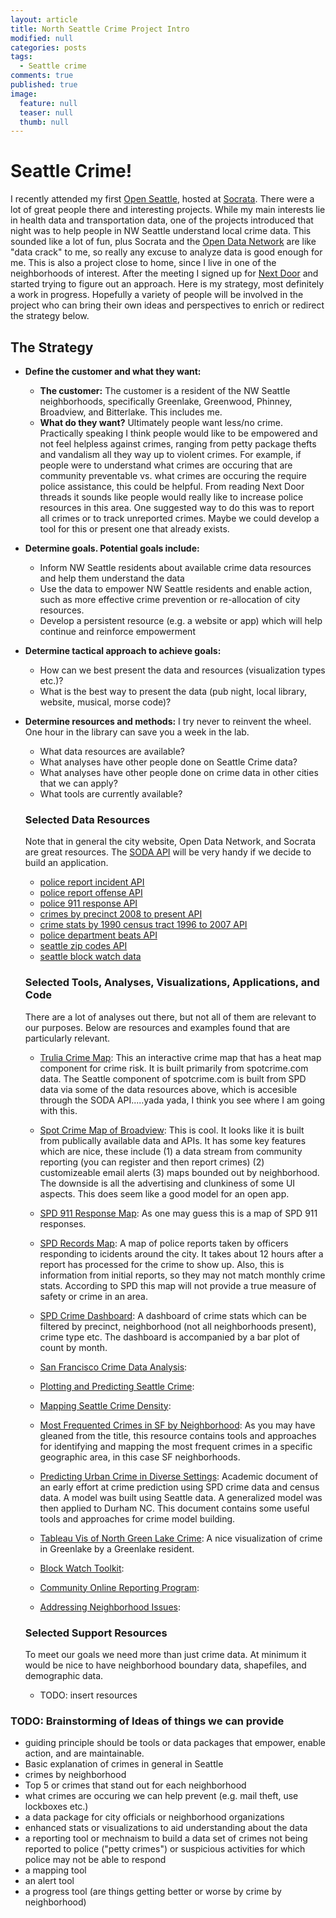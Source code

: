 ```yaml
---
layout: article
title: North Seattle Crime Project Intro
modified: null
categories: posts
tags: 
  - Seattle crime
comments: true
published: true
image: 
  feature: null
  teaser: null
  thumb: null
---
```









# Seattle Crime!

I recently attended my first [Open Seattle](http://openseattle.org/), hosted at [Socrata](https://www.socrata.com). There were a lot of great people there and interesting projects. While my main interests lie in health data and transportation data, one of the projects introduced that night was to help people in NW Seattle understand local crime data. This sounded like a lot of fun, plus Socrata and the [Open Data Network](http://www.opendatanetwork.com/) are like "data crack" to me, so really any excuse to analyze data is good enough for me. This is also a project close to home, since I live in one of the neighborhoods of interest.  After the meeting I signed up for [Next Door](https://nextdoor.com/city/seattle--wa/) and started trying to figure out an approach. Here is my strategy, most definitely a work in progress.  Hopefully a variety of people will be involved in the project who can bring their own ideas and perspectives to enrich or redirect the strategy below.

## The Strategy

- **Define the customer and what they want:**
    + **The customer:**  The customer is a resident of the NW Seattle neighborhoods, specifically Greenlake, Greenwood, Phinney, Broadview, and Bitterlake. This includes me.
    + **What do they want?** Ultimately people want less/no crime. Practically speaking I think people would like to be empowered and not feel helpless against crimes, ranging from petty package thefts and vandalism all they way up to violent crimes. For example, if people were to understand what crimes are occuring that are community preventable vs. what crimes are occuring the require police assistance, this could be helpful. From reading Next Door threads it sounds like people would really like to increase police resources in this area. One suggested way to do this was to report all crimes or to track unreported crimes. Maybe we could develop a tool for this or present one that already exists.


- **Determine goals. Potential goals include:**  
    + Inform NW Seattle residents about available crime data resources and help them understand the data
    + Use the data to empower NW Seattle residents and enable action, such as more effective crime prevention or re-allocation of city resources.
    + Develop a persistent resource (e.g. a website or app) which will help continue and reinforce empowerment


- **Determine tactical approach to achieve goals:**
  + How can we best present the data and resources (visualization types etc.)?
  + What is the best way to present the data (pub night, local library, website, musical, morse code)?


- **Determine resources and methods:** I try never to reinvent the wheel. One hour in the library can save you a week in the lab.
  + What data resources are available?
  + What analyses have other people done on Seattle Crime data?
  + What analyses have other people done on crime data in other cities that we can apply?
  + What tools are currently available?

  ### Selected Data Resources
  Note that in general the city website, Open Data Network, and Socrata are great resources. The [SODA API](https://dev.socrata.com/consumers/getting-started.html) will be very handy if we decide to build an application.

  - [police report incident API](https://dev.socrata.com/foundry/data.seattle.gov/y7pv-r3kh)
  - [police report offense API](https://dev.socrata.com/foundry/data.seattle.gov/6thv-9ipt)
  - [police 911 response API](https://dev.socrata.com/foundry/data.seattle.gov/pu5n-trf4)
  - [crimes by precinct 2008 to present API](https://dev.socrata.com/foundry/data.seattle.gov/hapq-73pk)
  - [crime stats by 1990 census tract 1996 to 2007 API](https://dev.socrata.com/foundry/data.seattle.gov/5r5q-9au5)
  - [police department beats API](https://dev.socrata.com/foundry/data.seattle.gov/xjqu-9v63)
  - [seattle zip codes API](https://dev.socrata.com/foundry/data.seattle.gov/5iir-m2en)
  - [seattle block watch data](https://data.seattle.gov/Public-Safety/Block-Watch/n3gw-htbc)
  

  ### Selected Tools, Analyses, Visualizations, Applications, and Code
  There are a lot of analyses out there, but not all of them are relevant to our purposes.  Below are resources and examples found that are particularly relevant.
  
  - [Trulia Crime Map](http://www.trulia.com/real_estate/Seattle-Washington/crime/): This an interactive crime map that has a heat map component for crime risk. It is built primarily from spotcrime.com data. The Seattle component of spotcrime.com is built from SPD data via some of the data resources above, which is accesible through the SODA API.....yada yada, I think you see where I am going with this. 
  
  - [Spot Crime Map of Broadview](http://spotcrime.com/wa/seattle/broadview): This is cool. It looks like it is built from publically available data and APIs. It has some key features which are nice, these include (1) a data stream from community reporting (you can register and then report crimes) (2) customizeable email alerts (3) maps bounded out by neighborhood. The downside is all the advertising and clunkiness of some UI aspects. This does seem like a good model for an open app.
  
  - [SPD 911 Response Map](http://web6.seattle.gov/mnm/incidentresponse.aspx): As one may guess this is a map of SPD 911 responses.
  
  - [SPD Records Map](http://web6.seattle.gov/mnm/policereports.aspx): A map of police reports taken by officers responding to icidents around the city.  It takes about 12 hours after a report has processed for the  crime to show up.  Also, this is information from initial reports, so they may not match monthly crime stats. According to SPD this map will not provide a true measure of safety or crime in an area.
  
  - [SPD Crime Dashboard](http://www.seattle.gov/seattle-police-department/crime-data/crime-dashboard): A dashboard of crime stats which can be filtered by precinct, neighborhood (not all neighborhoods present), crime type etc. The dashboard is accompanied by a bar plot of count by month.
  
  - [San Francisco Crime Data Analysis](https://s3.amazonaws.com/andrei-iusan-ud-dand/P4_-_San_Francisco_Crimes_-_Andrei_Iusan.html):
   
  - [Plotting and Predicting Seattle Crime](http://www.racketracer.com/2015/03/02/predicting-and-plotting-crime-in-seattle/):
  
  - [Mapping Seattle Crime Density](http://www.racketracer.com/2015/03/14/mapping-crime-density-and-my-pre-crime-algorithm/):
  
  - [Most Frequented Crimes in SF by Neighborhood](http://www.racketracer.com/2015/10/19/most-frequented-crimes-in-san-francisco-normalized-by-neighborhood/): As you may have gleaned from the title, this resource contains tools and approaches for identifying and mapping the most frequent crimes in a specific geographic area, in this case SF neighborhoods. 
  
  - [Predicting Urban Crime in Diverse Settings](https://econ.duke.edu/uploads/assets/dje/2008/Fritz.pdf): Academic document of an early effort at crime prediction using SPD crime data and census data. A model was built using Seattle data. A generalized model was then applied to Durham NC. This document contains some useful tools and approaches for crime model building.  
  
  - [Tableau Vis of North Green Lake Crime](https://public.tableau.com/profile/dave.smith5366#!/vizhome/NorthGreenlakeCrime/Dashboard1): A nice visualization of crime in Greenlake by a Greenlake resident.
  
  - [Block Watch Toolkit](http://www.seattle.gov/police/blockwatch/toolkit.htm):
  
  - [Community Online Reporting Program](http://www.seattle.gov/Police/report/default.htm):
  
  - [Addressing Neighborhood Issues](http://www.seattle.gov/police/blockwatch/neighborhood.htm):
  
  
  
  ### Selected Support Resources
  To meet our goals we need more than just crime data. At minimum it would be nice to have neighborhood boundary data, shapefiles, and demographic data.
  - TODO: insert resources

### TODO: Brainstorming of Ideas of things we can provide
- guiding principle should be tools or data packages that empower, enable action, and are maintainable.
- Basic explanation of crimes in general in Seattle
- crimes by neighborhood
- Top 5 or crimes that stand out for each neighborhood
- what crimes are occuring we can help prevent (e.g. mail theft, use lockboxes etc.)
- a data package for city officials or neighborhood organizations
- enhanced stats or visualizations to aid understanding about the data
- a reporting tool or mechnaism to build a data set of crimes not being reported to police ("petty crimes") or suspicious activities for which police may not be able to respond
- a mapping tool
- an alert tool
- a progress tool (are things getting better or worse by crime by neighborhood)

